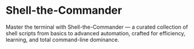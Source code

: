 # Shell-the-Commander
Master the terminal with Shell-the-Commander — a curated collection of shell scripts from basics to advanced automation, crafted for efficiency, learning, and total command-line dominance.
